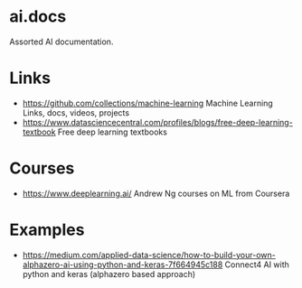 # ai.docs
Assorted AI documentation.


# Links
- https://github.com/collections/machine-learning Machine Learning Links, docs, videos, projects
- https://www.datasciencecentral.com/profiles/blogs/free-deep-learning-textbook Free deep learning textbooks

# Courses
- https://www.deeplearning.ai/ Andrew Ng courses on ML from Coursera

# Examples
- https://medium.com/applied-data-science/how-to-build-your-own-alphazero-ai-using-python-and-keras-7f664945c188 Connect4 AI with python and keras (alphazero based approach)

